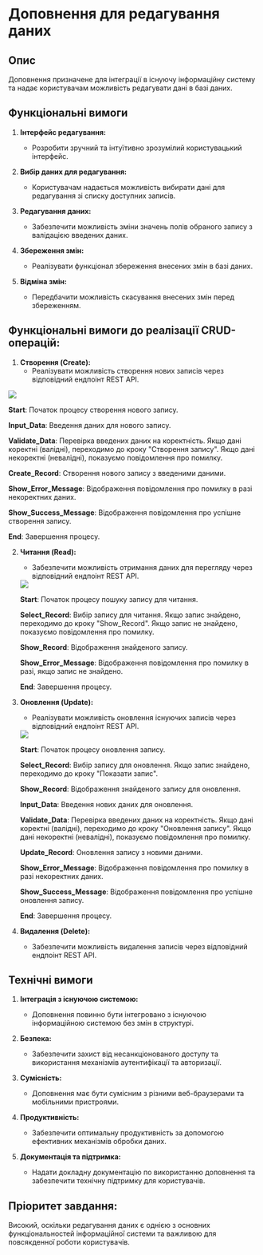 # Доповнення для редагування даних

## Опис
Доповнення призначене для інтеграції в існуючу інформаційну систему та надає користувачам можливість редагувати дані в базі даних.

## Функціональні вимоги
1. **Інтерфейс редагування:**
   - Розробити зручний та інтуїтивно зрозумілий користувацький інтерфейс.

2. **Вибір даних для редагування:**
   - Користувачам надається можливість вибирати дані для редагування зі списку доступних записів.

3. **Редагування даних:**
   - Забезпечити можливість зміни значень полів обраного запису з валідацією введених даних.

4. **Збереження змін:**
   - Реалізувати функціонал збереження внесених змін в базі даних.

5. **Відміна змін:**
   - Передбачити можливість скасування внесених змін перед збереженням.

## Функціональні вимоги до реалізації CRUD-операцій:
1. **Створення (Create):**
   - Реалізувати можливість створення нових записів через відповідний ендпоінт REST API.
 <img src = "png/BPMN-модель для операції Створення (Create).png">
 
   **Start**: Початок процесу створення нового запису.

   **Input_Data**: Введення даних для нового запису.

   **Validate_Data**: Перевірка введених даних на коректність.
     Якщо дані коректні (валідні), переходимо до кроку "Створення запису".
     Якщо дані некоректні (невалідні), показуємо повідомлення про помилку.

   **Create_Record**: Створення нового запису з введеними даними.
 
   **Show_Error_Message**: Відображення повідомлення про помилку в разі некоректних даних.
 
   **Show_Success_Message**: Відображення повідомлення про успішне створення запису.
 
   **End**: Завершення процесу.


2. **Читання (Read):**
   - Забезпечити можливість отримання даних для перегляду через відповідний ендпоінт REST API.
   <img src = "png/BPMN-модель для операції Читання (Read).png">

   **Start**: Початок процесу пошуку запису для читання.
   
   **Select_Record**: Вибір запису для читання.
     Якщо запис знайдено, переходимо до кроку "Show_Record".
     Якщо запис не знайдено, показуємо повідомлення про помилку.
   
   **Show_Record**: Відображення знайденого запису.
   
   **Show_Error_Message**: Відображення повідомлення про помилку в разі, якщо запис не знайдено.
   
   **End**: Завершення процесу.

3. **Оновлення (Update):**
   - Реалізувати можливість оновлення існуючих записів через відповідний ендпоінт REST API.
   <img src = "png/BPMN-модель для операції Оновлення (Update).png">

   **Start**: Початок процесу оновлення запису.
   
   **Select_Record**: Вибір запису для оновлення.
                  Якщо запис знайдено, переходимо до кроку "Показати запис".
   
   **Show_Record**: Відображення знайденого запису для оновлення.
   
   **Input_Data**: Введення нових даних для оновлення.
   
   **Validate_Data**: Перевірка введених даних на коректність.
                  Якщо дані коректні (валідні), переходимо до кроку "Оновлення запису".
                  Якщо дані некоректні (невалідні), показуємо повідомлення про помилку.
   
   **Update_Record**: Оновлення запису з новими даними.
   
   **Show_Error_Message**: Відображення повідомлення про помилку в разі некоректних даних.
   
   **Show_Success_Message**: Відображення повідомлення про успішне оновлення запису.
   
   **End**: Завершення процесу.

4. **Видалення (Delete):**
   - Забезпечити можливість видалення записів через відповідний ендпоінт REST API.

## Технічні вимоги
1. **Інтеграція з існуючою системою:**
   - Доповнення повинно бути інтегровано з існуючою інформаційною системою без змін в структурі.

2. **Безпека:**
   - Забезпечити захист від несанкціонованого доступу та використання механізмів аутентифікації та авторизації.

3. **Сумісність:**
   - Доповнення має бути сумісним з різними веб-браузерами та мобільними пристроями.

4. **Продуктивність:**
   - Забезпечити оптимальну продуктивність за допомогою ефективних механізмів обробки даних.

5. **Документація та підтримка:**
   - Надати докладну документацію по використанню доповнення та забезпечити технічну підтримку для користувачів.


## Пріоритет завдання:
Високий, оскільки редагування даних є однією з основних функціональностей інформаційної системи та важливою для повсякденної роботи користувачів.
